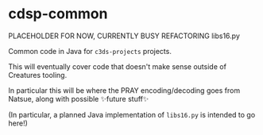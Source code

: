 # cdsp-common

PLACEHOLDER FOR NOW, CURRENTLY BUSY REFACTORING libs16.py

Common code in Java for `c3ds-projects` projects.

This will eventually cover code that doesn't make sense outside of Creatures tooling.

In particular this will be where the PRAY encoding/decoding goes from Natsue, along with possible ✨️future stuff✨️

(In particular, a planned Java implementation of `libs16.py` is intended to go here!)

